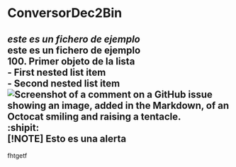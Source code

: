 # ConversorDec2Bin
 *este es un fichero de ejemplo*\
 **este es un fichero de ejemplo**\
100. Primer objeto de la lista\
     - First nested list item\
       - Second nested list item\
![Screenshot of a comment on a GitHub issue showing an image, added in the Markdown, of an Octocat smiling and raising a tentacle.](https://myoctocat.com/assets/images/base-octocat.svg)\
:shipit:\
[!NOTE]
Esto es una alerta
-------------------------------------------------------------------------------------------------------------
fhtgetf
